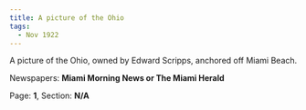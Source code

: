 ```yaml
---  
title: A picture of the Ohio  
tags:  
  - Nov 1922  
---  
```

  
A picture of the Ohio, owned by Edward Scripps, anchored off Miami Beach.  
  
Newspapers: **Miami Morning News or The Miami Herald**  
  
Page: **1**, Section: **N/A** 
